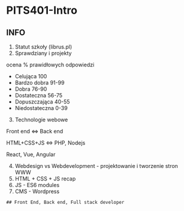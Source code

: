 # PITS401-Intro

## INFO

1. Statut szkoły (librus.pl)
2. Sprawdziany i projekty

ocena	% prawidłowych odpowiedzi

- Celująca	100 
- Bardzo dobra	91-99
- Dobra	76-90
- Dostateczna	56-75
- Dopuszczająca	40-55
- Niedostateczna	0-39

3. Technologie webowe

Front end <=> Back end

HTML+CSS+JS <=> PHP, Nodejs

React, Vue, Angular

4. Webdesign vs Webdevelopment - projektowanie i tworzenie stron WWW
5. HTML + CSS + JS recap
6. JS - ES6 modules
7. CMS - Wordpress
```
## Front End, Back end, Full stack developer
